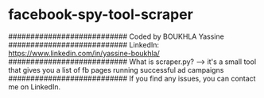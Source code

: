 # facebook-spy-tool-scraper
########################### Coded by BOUKHLA Yassine
########################### LinkedIn: https://www.linkedin.com/in/yassine-boukhla/
########################### What is scraper.py? --> it's a small tool that gives you a list of fb pages running successful ad campaigns
########################### If you find any issues, you can contact me on LinkedIn.
